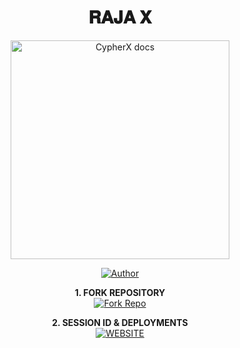 <h1 align="center"> 𝐑𝐀𝐉𝐀 𝐗 </h1>

<p align="center">
  <a href="https://github.com/mr30iii/RAJA-X.git">
    <img alt="CypherX docs" height="350" src="https://i.ibb.co/HTRQvFQw/Whats-App-Image-2025-09-05-at-11-26-48-c9a80d0f.jpg">
  </a>
</p>
    
</a>
</p>
<p align="center">
<a href="https://github.com/Dark-Xploit"><img title="Author" src="https://i.ibb.co/FbBKd0np/Chat-GPT-Image-Sep-14-2025-10-59-03-AM.png"></a>
<p/>

<p align="center">
    <strong>1. FORK REPOSITORY</strong>
  <br>
    <a href="https://github.com/mr30iii/RAJA-X.git/fork" target="_blank">
        <img alt="Fork Repo" src="https://img.shields.io/badge/Fork%20Repo-100000?style=for-the-badge&logo=scan&logoColor=white&labelColor=darkblue&color=darkblue"/>
    </a>
</p>

<p align="center">
    <strong>2. SESSION ID & DEPLOYMENTS</strong>
    <br>
    <a href="(https://raja1x.vercel.app/" target="_blank">
        <img alt="WEBSITE" src="https://img.shields.io/badge/Let%27s_Go-100000?style=for-the-badge&logo=scan&logoColor=white&labelColor=darkred&color=darkred"/>
    </a>
</p>
